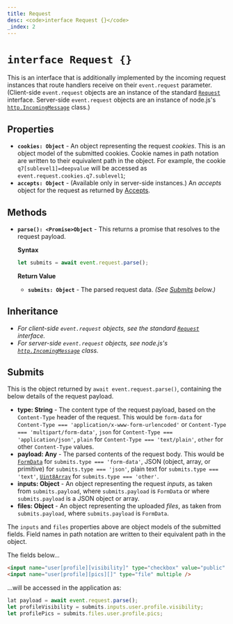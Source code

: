 ```yaml
---
title: Request
desc: <code>interface Request {}</code>
_index: 2
---
```

# `interface Request {}`

This is an interface that is additionally implemented by the incoming request instances that route handlers receive on their `event.request` parameter. (Client-side `event.request` objects are an instance of the standard [`Request`](https://developer.mozilla.org/en-US/docs/Web/API/Request) interface. Server-side `event.request` objects are an instance of node.js's [`http.IncomingMessage`](https://nodejs.org/api/http.html#http_class_http_incomingmessage) class.)

## Properties

+ **`cookies: Object`** - An object representing the request *cookies*. This is an object model of the submitted cookies. Cookie names in path notation are written to their equivalent path in the object. For example, the cookie `q7[sublevel1]=deepvalue` will be accessed as `event.request.cookies.q7.sublevel1`;
+ **`accepts: Object`** - (Available only in server-side instances.) An *accepts* object for the request as returned by [Accepts](https://www.npmjs.com/package/accepts).

## Methods

+ **`parse(): <Promise>Object`** - This returns a promise that resolves to the request payload.

    **Syntax**

    ```js
    let submits = await event.request.parse();
    ```

    **Return Value**

    + **`submits: Object`** - The parsed request data. *(See [Submits](#submits) below.)*

## Inheritance

+ *For client-side `event.request` objects, see the standard [`Request`](https://developer.mozilla.org/en-US/docs/Web/API/Request) interface.*
+ *For server-side `event.request` objects, see node.js's [`http.IncomingMessage`](https://nodejs.org/api/http.html#http_class_http_incomingmessage) class.*

## Submits

This is the object returned by `await event.request.parse()`, containing the below details of the request payload.

+ **type: String** - The content type of the request payload, based on the `Content-Type` header of the request. This would be `form-data` for `Content-Type === 'application/x-www-form-urlencoded'` or `Content-Type === 'multipart/form-data'`, `json` for `Content-Type === 'application/json'`, `plain` for `Content-Type === 'text/plain'`, `other` for other `Content-Type` values.
+ **payload: Any** - The parsed contents of the request body. This would be [`FormData`](https://developer.mozilla.org/en-US/docs/Web/API/FormData) for `submits.type === 'form-data'`, JSON (object, array, or primitive) for `submits.type === 'json'`, plain text for `submits.type === 'text'`, [`Uint8Array`](https://developer.mozilla.org/en-US/docs/Web/JavaScript/Reference/Global_Objects/Uint8Array) for `submits.type === 'other'`.
+ **inputs: Object** - An object representing the request *inputs*, as taken from `submits.payload`, where `submits.payload` is `FormData` or where `submits.payload` is a JSON object or array.
+ **files: Object** - An object representing the uploaded *files*, as taken from `submits.payload`, where `submits.payload` is `FormData`.

The `inputs` and `files` properties above are object models of the submitted fields. Field names in path notation are written to their equivalent path in the object.

The fields below...

```html
<input name="user[profile][visibility]" type="checkbox" value="public" />
<input name="user[profile][pics][]" type="file" multiple />
```

...will be accessed in the application as:

```js
lat payload = await event.request.parse();
let profileVisibility = submits.inputs.user.profile.visibility;
let profilePics = submits.files.user.profile.pics;
```
